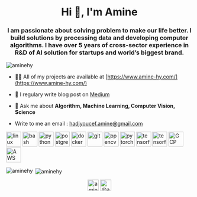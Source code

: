 <h1 align="center">Hi 👋, I'm Amine</h1>
<h3 align="center"> I am passionate about solving problem to make our life better. I build solutions by processing data and developing computer algorithms. I have over 5 years of cross-sector experience in R&D of AI solution for startups and world’s biggest brand.</h3>

<p align="left"> <img src="https://komarev.com/ghpvc/?username=aminehy" alt="aminehy" /> </p>

- 👨‍💻 All of my projects are available at [https://www.amine-hy.com/](https://www.amine-hy.com/)

- 📝 I regulary write blog post on [Medium](https://amine-hy.medium.com/)

- 💬 Ask me about **Algorithm, Machine Learning, Computer Vision, Science**

- Write to me an email : hadjyoucef.amine@gmail.com

<p align="left">
  <img src="https://www.vectorlogo.zone/logos/linux/linux-ar21.svg" alt="linux" height="40"/>
  <img src="https://www.vectorlogo.zone/logos/gnu_bash/gnu_bash-official.svg" alt="bash" height="40"/>
  <img src="https://www.vectorlogo.zone/logos/python/python-official.svg" alt="python" height="40"/> 
  <img src="https://www.vectorlogo.zone/logos/postgresql/postgresql-ar21.svg" alt="postgreSQL" height="40"/>
  <img src="https://www.vectorlogo.zone/logos/docker/docker-official.svg" alt="docker" height="40"/>
  <img src="https://www.vectorlogo.zone/logos/git-scm/git-scm-icon.svg" alt="git" height="40"/> 
  <img src="https://www.vectorlogo.zone/logos/opencv/opencv-icon.svg" alt="opencv" height="40"/> 
  <img src="https://www.vectorlogo.zone/logos/pytorch/pytorch-icon.svg" alt="pytorch" height="40"/> 
  <img src="https://www.vectorlogo.zone/logos/tensorflow/tensorflow-ar21.svg" alt="tensorflow" height="40"/>
  <img src="https://www.vectorlogo.zone/logos/tensorflow/tensorflow-icon.svg" alt="tensorflow" height="40"/>
  <img src="https://www.vectorlogo.zone/logos/google_cloud/google_cloud-ar21.svg" alt="GCP" height="40"/>
  <img src="https://www.vectorlogo.zone/logos/amazon_aws/amazon_aws-ar21.svg" alt="AWS" height="40"/>
  
  
  
</p>

  <p>
  <img align="left" src="https://github-readme-stats.vercel.app/api/top-langs/?username=aminehy&layout=compact&hide=html" alt="aminehy" />
</p>

<p>&nbsp;<img align="center" src="https://github-readme-stats.vercel.app/api?username=aminehy&show_icons=true" alt="aminehy" /></p>

<p align="center">
<a href="https://linkedin.com/in/aminehy" target="blank"><img align="center" src="https://cdn.jsdelivr.net/npm/simple-icons@3.0.1/icons/linkedin.svg" alt="aminehy" height="30" width="30" /></a>
<a href="https://medium.com/@amine_hy" target="blank"><img align="center" src="https://cdn.jsdelivr.net/npm/simple-icons@3.0.1/icons/medium.svg" alt="@amine_hy" height="30" width="30" /></a>
</p>

